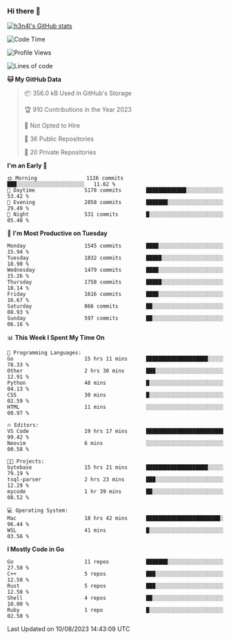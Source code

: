 ### Hi there 👋

[![h3n4l's GitHub stats](https://github-readme-stats.vercel.app/api?username=h3n4l&count_private=true&show_icons=true&theme=radical)](https://github.com/h3n4l/github-readme-stats)

<!--START_SECTION:waka-->
![Code Time](http://img.shields.io/badge/Code%20Time-1%2C487%20hrs%2031%20mins-blue)

![Profile Views](http://img.shields.io/badge/Profile%20Views-3-blue)

![Lines of code](https://img.shields.io/badge/From%20Hello%20World%20I%27ve%20Written-2.8%20million%20lines%20of%20code-blue)

**🐱 My GitHub Data** 

> 📦 356.0 kB Used in GitHub's Storage 
 > 
> 🏆 910 Contributions in the Year 2023
 > 
> 🚫 Not Opted to Hire
 > 
> 📜 36 Public Repositories 
 > 
> 🔑 20 Private Repositories 
 > 
**I'm an Early 🐤** 

```text
🌞 Morning                1126 commits        ███░░░░░░░░░░░░░░░░░░░░░░   11.62 % 
🌆 Daytime                5178 commits        █████████████░░░░░░░░░░░░   53.42 % 
🌃 Evening                2858 commits        ███████░░░░░░░░░░░░░░░░░░   29.49 % 
🌙 Night                  531 commits         █░░░░░░░░░░░░░░░░░░░░░░░░   05.48 % 
```
📅 **I'm Most Productive on Tuesday** 

```text
Monday                   1545 commits        ████░░░░░░░░░░░░░░░░░░░░░   15.94 % 
Tuesday                  1832 commits        █████░░░░░░░░░░░░░░░░░░░░   18.90 % 
Wednesday                1479 commits        ████░░░░░░░░░░░░░░░░░░░░░   15.26 % 
Thursday                 1758 commits        █████░░░░░░░░░░░░░░░░░░░░   18.14 % 
Friday                   1616 commits        ████░░░░░░░░░░░░░░░░░░░░░   16.67 % 
Saturday                 866 commits         ██░░░░░░░░░░░░░░░░░░░░░░░   08.93 % 
Sunday                   597 commits         ██░░░░░░░░░░░░░░░░░░░░░░░   06.16 % 
```


📊 **This Week I Spent My Time On** 

```text
💬 Programming Languages: 
Go                       15 hrs 11 mins      ████████████████████░░░░░   78.33 % 
Other                    2 hrs 30 mins       ███░░░░░░░░░░░░░░░░░░░░░░   12.91 % 
Python                   48 mins             █░░░░░░░░░░░░░░░░░░░░░░░░   04.13 % 
CSS                      30 mins             █░░░░░░░░░░░░░░░░░░░░░░░░   02.59 % 
HTML                     11 mins             ░░░░░░░░░░░░░░░░░░░░░░░░░   00.97 % 

🔥 Editors: 
VS Code                  19 hrs 17 mins      █████████████████████████   99.42 % 
Neovim                   6 mins              ░░░░░░░░░░░░░░░░░░░░░░░░░   00.58 % 

🐱‍💻 Projects: 
bytebase                 15 hrs 21 mins      ████████████████████░░░░░   79.19 % 
tsql-parser              2 hrs 23 mins       ███░░░░░░░░░░░░░░░░░░░░░░   12.29 % 
mycode                   1 hr 39 mins        ██░░░░░░░░░░░░░░░░░░░░░░░   08.52 % 

💻 Operating System: 
Mac                      18 hrs 42 mins      ████████████████████████░   96.44 % 
WSL                      41 mins             █░░░░░░░░░░░░░░░░░░░░░░░░   03.56 % 
```

**I Mostly Code in Go** 

```text
Go                       11 repos            ███████░░░░░░░░░░░░░░░░░░   27.50 % 
C++                      5 repos             ███░░░░░░░░░░░░░░░░░░░░░░   12.50 % 
Rust                     5 repos             ███░░░░░░░░░░░░░░░░░░░░░░   12.50 % 
Shell                    4 repos             ██░░░░░░░░░░░░░░░░░░░░░░░   10.00 % 
Ruby                     1 repo              █░░░░░░░░░░░░░░░░░░░░░░░░   02.50 % 
```




 Last Updated on 10/08/2023 14:43:09 UTC
<!--END_SECTION:waka-->

